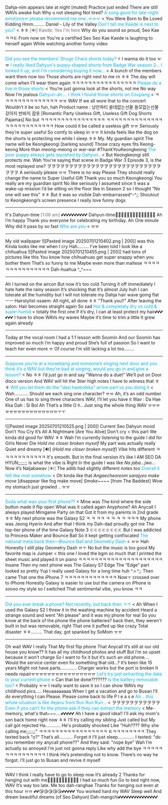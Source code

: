 
Dahja-nim appears late at night (muted)
Practice just ended
There are still WAVs awake huh
Why u not sleeping
Not tired?
<span style="color:rgb(0, 176, 240)">A song good for late-night emotionsㅠ please recommend me one..ㅠㅠㅠ</span> < You Were Born to Be Loved
Kidding
Hmm………
Daniel - Lily of the Valley
<span style="color:rgb(0, 176, 240)">Don’t tell me Kaede is next to you?</span> < ㅎㅎ
<span style="color:rgb(110, 110, 110)">[🔊] Kaede: Yes I'm here</span>
Why do you sound so proud, Seo Kae
ㅋㅋㅌ
From now on
You're a certified Seo
Seo Kae
Kaede is laughing to herself again
While watching another funny video

---


<span style="color:rgb(0, 176, 240)">Did you see the members’ Shugo Chara shorts today?</span> < I wanna do it too
ㅠㅠ
<span style="color:rgb(0, 176, 240)">I really liked Dahyun's puppy-shaped shorts from Badge War season 3... I looked it up, and I'm considering buying it now...</span> < A bunch of the members want them now too
Those shorts
are right next to me rn
ㅎㅎ
The day will come
when I’ll wear them again
ㅋㅋㅋㅋㅋㅋㅋㅋㅋㅋㅋㅋㅋㅋㅋㅋ
<span style="color:rgb(0, 176, 240)">Please do a live in those shorts</span> < You’re just gonna look at the shorts, not me
No way
Now I’m jealous
<span style="color:rgb(0, 176, 240)">Dahyun-ah.... I think I found those shorts on Coupang</span> < ㅋㅋㅋㅋㅋㅋㅋㅋㅋㅋㅋㅋㅋㅋ
ㅠㅠ
WAV
If we all wore that to the concert
Wouldn’t it be so fun, hah
Product name : 낭만파티 쓸데없는선물 쓸모없는선물 강아지 반바지 잠옷 
[Romantic Party Useless Gift, Useless Gift Dog Shorts Pajamas]
No but
ㅋㅋㅋㅋㅋㅋㅋㅋㅋㅋㅋㅋㅋㅋㅋㅋ
ㅋㅋㅋㅋㅋㅋㅋㅋㅋㅋㅋㅋㅋㅋㅋㅋㅋㅋㅋㅋㅋㅋㅋㅋㅋㅋ
How could it be called a useless gift ㅠㅠ
Seriously
they’re super useful
So comfy
to sleep in
ㅠㅠ
It kinda feels like
the dog on the shorts
is protecting me
while I sleep
ㅎㅎ
My. My guardian spirit
The name will be
Keongkeongi [barking sound]
Those crazy eyes
fits Keong-keong 
More than meong-meong or war-war
\#ThankYouKeongkeong
<span style="color:rgb(0, 176, 240)">The poor puppy always gets squished by Dahyun.. </span>< But Keongkeongi still protects me.
Wah
You're saying that scene in Badge War 3 Episode 3,
is the most replayed one?
ヲヲヲヲヲヲヲヲヲヲヲヲヲヲヲヲヲヲヲヲヲヲヲヲヲヲヲヲヲ
A seriously please ㅠㅠ
There is no way
Please
They should really change the name
to Super Useful Gift
Thank you so much Keongkeongi
You really are my guardian spirit
No like seriously
I assumed
since it was a wake-up mission
I’d be sitting on the floor 
like in Season 2
so I thought
“No one will see this”
ㅎㅎ
But it was so visible
Dah-embarrassed^-^;;
Shoutout to Keongkeongi’s screen presence
I really love funny dogs

---


It's Dahyun-time<span style="color:rgb(110, 110, 110)"> [1:08 am]</span>
💕💕💕💕💕💕💕💕💕💕
Dahyun-time🦍🦧🦧🦧💕💕💕💕💕💕💕💕💕💕
Ah I’m happy
Thank you everyone for celebrating my birthday.
Ah
One minute
Why did it
pass by so fast
<span style="color:rgb(0, 176, 240)">Who are you</span> < ㅠㅠ

---


My old
wallpaper
![[Pasted image 20250701210402.png | 200]]
was this
Kinda looks like
me when I cry
Hah………
I’ve been told I look like a chihuahua
![[Pasted image 20250701210455.png | 200]]
had tons of pictures like this
You know how chihuahuas
get super snappy when you bother them
That’s so funny to me
Maybe even more than maltese
ㅋㅋㅋㅋㅋㅋㅋㅋㅋㅋㅋㅋㅋㅋㅋ
Dah-huahua
^\_^~~~

---


Ah I turned on the aircon
But now it’s too cold
Turning it off immediately
I hate hate the rainy season
It’s shocking
that It’s almost
July
huh
I can tolerate
all the humidity
but I will not tolerate
my Dahja hair wave
going flat
ㅡㅡ
Hairstylist-ssaem: All right, all done ㅎㅎ
"Thank you!!"
After leaving the salon:
Hair becomes straight again
So sad
<span style="color:rgb(0, 176, 240)">Hot & completely dry vs cold & super humid</span> < totally the first one
If it’s dry, I can at least protect my hair💕💕💕💕💕💕
I have to show WAVs my waves
Maybe it’s time to trim a little
It grew again already

---


Today at the vocal room
I had a 1:1 lesson with Soomin
And our Soomin
has improved so much
I’m happy and proud
She’s full of passion
So
I want to teach her even more ㅠ
Of course I’m still lacking a lot too……..

---


<span style="color:rgb(0, 176, 240)">Suppose you’re at a noraebang and someone’s singing next door and you think it’s a WAV but they’re bad at singing, would you go in and give a lesson? </span>< No ㅎㅎ
I’d just go in and say
"Wanna do a duet"
We’ll put on Door 
disco version
And WAV will hit the 3tier high notes
I have to witness that ㅎㅎ
<span style="color:rgb(0, 176, 240)">Will you let them do the "dasi haebolkka" arrow part vs you doing it</span> < Wah………..
Should we each sing one character? ㅠㅠ
Ah, it’s an odd number
One of us has to sing three characters
WAV, I’ll let you have it
Wav : Da    Hae      Kka
Dah :      Si        Bol
Ah
That’s
a little
O h..
Just sing the whole thing WAV ㅠㅠㅠㅠㅠㅠㅠㅠㅠㅠㅠㅠㅠㅠㅠㅠㅜㅜ

---


![[Pasted image 20250701210525.png | 200]]
Current Seo Dahyun mood
Don’t You Cry It’s All A Nightmare [Are You Alive]
Don't cry < this part
We kinda
did good
for WAV
ㅎㅎ
Wah
I’m currently listening
to the guide I did for Girls Never Die
*Hold me closer broken myself*
My part
was actually really
Quiet and dreamy
[🔊] (*Hold me closer broken myself*)
Vibe hits different
ㅋㅋㅋㅋㅋㅋㅋㅋㅋㅋㅋ
It's smooth.
But in the final version it’s like
I AM SEO DA HYUN;;;;;;;
is what the vibe is
Right
In the guide I was like
*Na jaba…jwo…*
Now it’s
Naljabawav
<span style="color:rgb(110, 110, 110)">[🔊] </span>
The adlib
had slightly different notes too
<span style="color:rgb(0, 176, 240)">Overall it felt like mist somehow</span> < Oh kinda like that
*Angaecheoreom sarajyeo make move* [disappear like fog make move]
*Smoke*\~~\~~ [from The Baddest]
Wow my stomach just growled
..
ㅠㅠ

---


<span style="color:rgb(0, 176, 240)">Soda what was your first phone??</span>  < Mine was
The kind
where the side button made it flip open
What was it called again
Anyphone?
Ah
Anycall
I always
played Minigame Party on that
Got it from my parents 
in 2nd grade
ㅎㅎ
My next phone was
the Galaxy S2
ㅋ ㅋ ㅋㅋ ㅋ ㅋ ㅋ ㅋ ㅋㅋㅋ
My phone was Jeong Hyerin
And after that
I think
my Dah-dad proudly got me
The top-tier phone of the time
Galaxy Note 3
ㄷㄷㄷㄷㄷㄷㄷㄷ
But I was addicted
to Princess Maker
and Bounce Ball
So it kept getting confiscated
<span style="color:rgb(0, 176, 240)">The national meta back then—Bounce Ball and Geometry Dash</span> < ㅠㅠ Hah
Honestly
I still play Geometry Dash
ㅠㅜ
No but the music is too good
My favorite map is
Jumper < this one
I loved the bgm so much
that I printed the sheet music
and played it on piano
ㅋㅋㅋㅋㅋㅋㅋㅋㅋㅋㅋㅋㅋㅋㅋㅋㅋㅋㅋㅋㅋ
Insane
Then my next phone was
The Galaxy S7 Edge
The “Edge” part
looked so pretty
Yup I really used Galaxy
for a long time huh
^ㅅ^;;
Then came
That one
the iPhone 7
ㅋㅋㅋㅋㅋㅋㅋㅋㅋㅋㅋㅋㅋ
Nowㅜ crossed over
to iPhone
Honestly Galaxy is easier to use
but the camera 
on iPhone
is soooo my style
so I switched
That sentimental vibe, you know
ㅋㅋ

---


<span style="color:rgb(0, 176, 240)">Did you ever break a phone? Not recently, but back then ㅋㅋ</span> < Ah
When I used the Galaxy S2
I threw it in the washing machine by accident
Heard a strange sound and went
"Ah please"
and it was my phone for real
So you know
at the back of the phone
the phone batteries?
back then, they weren't built in
but was removable, right
That one
it puffed up like crazy
Total disaster
ㅎㅎ………
That day, got spanked by SoMom
ㅠㅠ

---


Oh wait
WAV
I really
That
My first flip phone
That Anycall
It’s still at our old house you know??
It has all my childhood photos and stuff
But I’m so upset
because it won’t charge
So I want to fix it
but it’s such an old phone….
Would the service center even fix
something that old…?
It’s been like 15 years
Might not have parts………….
Charger works
but the port is broken
It needs repairㅠㅠㅠㅠㅠㅠㅠㅠㅠㅠㅠㅠㅠㅠㅠㅠ
<span style="color:rgb(0, 176, 240)">Let’s try just extracting the data to your current phone</span> < Can that be done???????
<span style="color:rgb(0, 176, 240)">Is the battery removable too?</span> < Probably ㅠㅠ
I really want to save it
so I can show WAVs
my childhood pics…..
Heuaaaaaaaa
When I get a vacation and go to Busan
I’ll do everything I can
Please. Please come back to life
P
l
e
a
s
e
<span style="color:rgb(0, 176, 240)">Ah... this whole situation is like dejavu from Run Run Run...</span> < ヲヲヲヲヲヲヲヲヲヲヲ
<span style="color:rgb(0, 176, 240)">Even if you can’t fix the phone ask if they can extract the memory</span> < Me-memory, what's that\~\~~….💕💕💕💕💕
Ah
I have a good idea!!
I'll ask my mom's son back home
right now
ㅎㅎ
I’ll try calling my sibling
Just called but
My call
got rejected
Ha…………
He's probably shocked
Like "Huh???? Why she calling me;;;;;;;"
ㅋㅋㅋㅋㅋㅋㅋㅋㅋㅋㅋㅋㅋㅋㅋㅋㅋ
ㅌㅋㅋㅋㅋㅋㅋㅋㅋ
They texted back
"o?"
That’s all………..
Forget it I’ll just sleep………….
I texted:
"do you remember my anycall phone??"
And they said:
"nope bye"
Wah I’m actually so annoyed
I'm just not gonna reply
Like why add the bye
ㅋㅋㅋㅋㅋㅋㅋㅋㅋㅋㅋㅋㅋㅋㅋ
I think
He’s pretending not to know.
There’s no way he forgot.
I’ll just go to Busan
and revive it myself


---


WAV I think I really have to go to sleep now
It’s already 2
Thanks for hanging out with me🦍😻😻😻😻😻💕💕💕💕💕
I had so much fun
Go to bed right now, WAV
It’s way too late.
Me too dah-ranghae
Thanks for hanging out
even at this hour
ㅠㅠ
💕💕😘😘😘😘😘💕💕💕💕💕
You worked hard my WAV
Sleep well
And dream beautiful dreams (of Seo Dahyun)
Dah-mangchi💕💕💕💕💕💕💕💕💕💕💕💕💕💕💕